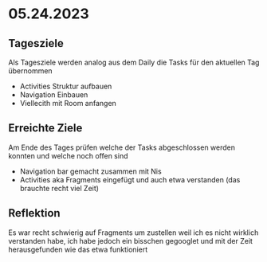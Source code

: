 # 05.24.2023

## Tagesziele
Als Tagesziele werden analog aus dem Daily die Tasks für den aktuellen Tag übernommen
* Activities Struktur aufbauen
* Navigation Einbauen
* Viellecith mit Room anfangen

## Erreichte Ziele
Am Ende des Tages prüfen welche der Tasks abgeschlossen werden konnten und welche noch offen sind
* Navigation bar gemacht zusammen mit Nis
* Activities aka Fragments eingefügt und auch etwa verstanden (das brauchte recht viel Zeit)

## Reflektion
Es war recht schwierig auf Fragments um zustellen weil ich es nicht wirklich verstanden habe, ich habe jedoch ein bisschen gegooglet
und mit der Zeit herausgefunden wie das etwa funktioniert
